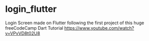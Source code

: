 # login_flutter
Login Screen made on Flutter following the first project of this huge freeCodeCamp Dart Tutorial https://www.youtube.com/watch?v=VPvVD8t02U8

